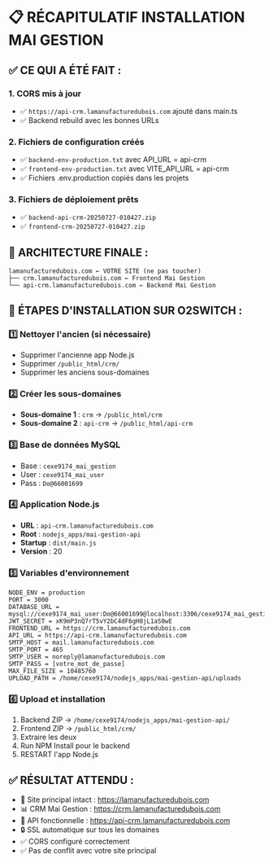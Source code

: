 # 📋 RÉCAPITULATIF INSTALLATION MAI GESTION

## ✅ CE QUI A ÉTÉ FAIT :

### 1. CORS mis à jour
- ✅ `https://api-crm.lamanufacturedubois.com` ajouté dans main.ts
- ✅ Backend rebuild avec les bonnes URLs

### 2. Fichiers de configuration créés
- ✅ `backend-env-production.txt` avec API_URL = api-crm
- ✅ `frontend-env-production.txt` avec VITE_API_URL = api-crm
- ✅ Fichiers .env.production copiés dans les projets

### 3. Fichiers de déploiement prêts
- ✅ `backend-api-crm-20250727-010427.zip`
- ✅ `frontend-crm-20250727-010427.zip`

## 🎯 ARCHITECTURE FINALE :

```
lamanufacturedubois.com ← VOTRE SITE (ne pas toucher)
├── crm.lamanufacturedubois.com ← Frontend Mai Gestion
└── api-crm.lamanufacturedubois.com ← Backend Mai Gestion
```

## 📝 ÉTAPES D'INSTALLATION SUR O2SWITCH :

### 1️⃣ Nettoyer l'ancien (si nécessaire)
- Supprimer l'ancienne app Node.js
- Supprimer `/public_html/crm/`
- Supprimer les anciens sous-domaines

### 2️⃣ Créer les sous-domaines
- **Sous-domaine 1** : `crm` → `/public_html/crm`
- **Sous-domaine 2** : `api-crm` → `/public_html/api-crm`

### 3️⃣ Base de données MySQL
- Base : `cexe9174_mai_gestion`
- User : `cexe9174_mai_user`
- Pass : `Do@66001699`

### 4️⃣ Application Node.js
- **URL** : `api-crm.lamanufacturedubois.com`
- **Root** : `nodejs_apps/mai-gestion-api`
- **Startup** : `dist/main.js`
- **Version** : 20

### 5️⃣ Variables d'environnement
```
NODE_ENV = production
PORT = 3000
DATABASE_URL = mysql://cexe9174_mai_user:Do@66001699@localhost:3306/cexe9174_mai_gestion
JWT_SECRET = xK9mP3nQ7rT5vY2bC4dF6gH8jL1aS0wE
FRONTEND_URL = https://crm.lamanufacturedubois.com
API_URL = https://api-crm.lamanufacturedubois.com
SMTP_HOST = mail.lamanufacturedubois.com
SMTP_PORT = 465
SMTP_USER = noreply@lamanufacturedubois.com
SMTP_PASS = [votre_mot_de_passe]
MAX_FILE_SIZE = 10485760
UPLOAD_PATH = /home/cexe9174/nodejs_apps/mai-gestion-api/uploads
```

### 6️⃣ Upload et installation
1. Backend ZIP → `/home/cexe9174/nodejs_apps/mai-gestion-api/`
2. Frontend ZIP → `/public_html/crm/`
3. Extraire les deux
4. Run NPM Install pour le backend
5. RESTART l'app Node.js

## ✅ RÉSULTAT ATTENDU :

- 🏢 Site principal intact : https://lamanufacturedubois.com
- 📊 CRM Mai Gestion : https://crm.lamanufacturedubois.com
- 🔧 API fonctionnelle : https://api-crm.lamanufacturedubois.com
- 🔒 SSL automatique sur tous les domaines
- ✅ CORS configuré correctement
- ✅ Pas de conflit avec votre site principal 